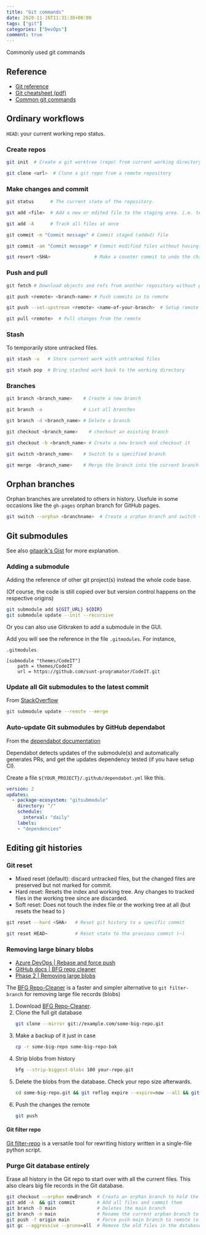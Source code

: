 ```yaml
---
title: "Git commands"
date: 2020-11-16T11:31:38+08:00
tags: ["git"]
categories: ["DevOps"]
comment: true
---
```


Commonly used git commands

<!--more-->

## Reference

- [Git reference](https://git-scm.com/docs)
- [Git cheatsheet (pdf)](https://training.github.com/downloads/github-git-cheat-sheet.pdf)
- [Common git commands](http://guides.beanstalkapp.com/version-control/common-git-commands.html)

## Ordinary workflows

`HEAD`: your current working repo status.

### Create repos

```bash
git init  # Create a git worktree (repo) from current working directory

git clone <url>  # Clone a git repo from a remote repository
```

### Make changes and commit

```bash
git status      # The current state of the repository.

git add <file>  # Add a new or edited file to the staging area. i.e. telling git to track this file

git add -A      # Track all files at once

git commit -m "Commit message" # Commit staged (added) file

git commit -am "Commit message" # Commit modified files without having to run git add beforehand

git revert <SHA>                # Make a counter commit to undo the changes. The tracked files will go back to the <SHA> commit.
```

### Push and pull

```bash
git fetch # Download objects and refs from another repository without pull in the changes

git push <remote> <branch-name> # Push commits in to remote

git push --set-upstream <remote> <name-of-your-branch>  # Setup remote url before push

git pull <remote>  # Pull changes from the remote
```

### Stash

To temporarily store untracked files.

```bash
git stash -u   # Store current work with untracked files

git stash pop  # Bring stashed work back to the working directory
```

### Branches

```bash
git branch <branch_name>    # Create a new branch

git branch -a               # List all branches

git branch -d <branch_name> # Delete a branch

git checkout <branch_name>    # checkout an existing branch

git checkout -b <branch_name> # Create a new branch and checkout it

git switch <branch_name>    # Switch to a specified branch

git merge  <branch_name>    # Merge the branch into the current branch
```

## Orphan branches

Orphan branches are unrelated to others in history. Usefule in some occasions like the `gh-pages` orphan branch for GitHub pages.

```bash
git switch --orphan <branchname>  # Create a orphan branch and switch to it
```

## Git submodules

See also [gitaarik's Gist](https://gist.github.com/gitaarik/8735255) for more explanation.

### Adding a submodule

Adding the reference of other git project(s) instead the whole code base.

(Of course, the code is still copied over but version control happens on the respective origins)

```bash
git submodule add ${GIT_URL} ${DIR}
git submodule update --init --recursive
```

Or you can also use Gitkraken to add a submodule in the GUI.

Add you will see the reference in the file `.gitmodules`. For instance,

`.gitmodules`
```
[submodule "themes/CodeIT"]
	path = themes/CodeIT
	url = https://github.com/sunt-programator/CodeIT.git
```

### Update all Git submodules to the latest commit

From [StackOverflow](https://stackoverflow.com/questions/5828324/update-git-submodule-to-latest-commit-on-origin/5828396#5828396)

```bash
git submodule update --remote --merge
```

### Auto-update Git submodules by GitHub dependabot

From the [dependabot documentation](https://docs.github.com/en/github/administering-a-repository/keeping-your-dependencies-updated-automatically)

Dependabot detects updates of the submodule(s) and automatically generates PRs, and get the updates dependency tested (if you have setup CI).

Create a file `${YOUR_PROJECT}/.github/dependabot.yml` like this.

```yml
version: 2
updates:
  - package-ecosystem: "gitsubmodule"
    directory: "/"
    schedule:
      interval: "daily"
    labels:
    - "dependencies"
```

## Editing git histories

### Git reset

- Mixed reset (default): discard untracked files, but the changed files are preserved but not marked for commit.
- Hard reset: Resets the index and working tree. Any changes to tracked files in the working tree since <commit> are discarded.
- Soft reset: Does not touch the index file or the working tree at all (but resets the head to <commit>)

```bash
git reset --hard <SHA>   # Reset git history to a specific commit

git reset HEAD~          # Reset state to the previous commit (~)
```

### Removing large binary blobs

- [Azure DevOps | Rebase and force push](https://docs.microsoft.com/en-us/azure/devops/repos/git/remove-binaries?view=azure-devops)
- [GitHub docs | BFG repo cleaner](https://docs.github.com/en/github/authenticating-to-github/removing-sensitive-data-from-a-repository)
- [Phase 2 | Removing large blobs](https://www.phase2technology.com/blog/removing-large-files-git-bfg)

The [BFG Repo-Cleaner](https://rtyley.github.io/bfg-repo-cleaner/) is a faster and simpler alternative to `git filter-branch` for removing large file records (blobs)

1. Download [BFG Repo-Cleaner](https://rtyley.github.io/bfg-repo-cleaner/#download).
2. Clone the full git database
   ```bash
   git clone --mirror git://example.com/some-big-repo.git
   ```
3. Make a backup of it just in case
   ```bash
   cp -r some-big-repo some-big-repo-bak
   ```
4. Strip blobs from history
   ```bash
   bfg --strip-biggest-blobs 100 your-repo.git
   ```
5. Delete the blobs from the database. Check your repo size afterwards.
   ```bash
   cd some-big-repo.git && git reflog expire --expire=now --all && git gc --prune=now --aggressive
   ```
6. Push the changes the remote
   ```bash
   git push
   ```

#### Git filter repo

[Git filter-repo](https://github.com/newren/git-filter-repo) is a versatile tool for rewriting history written in a single-file python script.

### Purge Git database entirely

Erase all history in the Git repo to start over with all the current files. This also clears big file records in the Git database.

```bash
git checkout --orphan newBranch  # Creata an orphan branch to hold the files
git add -A  && git commit        # Add all files and commit them
git branch -D main               # Deletes the main branch
git branch -m main               # Rename the current orphan branch to main
git push -f origin main          # Force push main branch to remote (e.g. github)
git gc --aggressive --prune=all  # Remove the old files in the database
```
